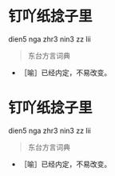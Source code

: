 # 钉吖纸捻子里
dien5 nga zhr3 nin3 zz lii
> 东台方言词典
- ［喻］已经内定，不易改变。

# 钉吖纸捻子里
dien5 nga zhr3 nin3 zz lii
> 东台方言词典
- ［喻］已经内定，不易改变。

